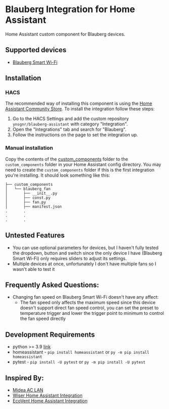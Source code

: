 # Blauberg Integration for Home Assistant
Home Assistant custom component for Blauberg devices.

## Supported devices
- [Blauberg Smart Wi-Fi](https://blaubergventilatoren.de/en/product/smart-wifi)

## Installation
### HACS

The recommended way of installing this component is using the [Home Assistant Community Store](https://hacs.xyz).
To install the integration follow these steps:

1. Go to the HACS Settings and add the custom repository `ynsgnr/blauberg-assistant` with category "Integration".
2. Open the "Integrations" tab and search for "Blauberg".
3. Follow the instructions on the page to set the integration up.

### Manual installation

Copy the contents of the [custom_components](custom_components) folder to the `custom_components` folder in your Home Assistant config directory.
You may need to create the `custom_components` folder if this is the first integration you're installing.
It should look something like this:

```
├── custom_components
│   └── blauberg_fan
│       ├── __init__.py
│       ├── const.py
│       ├── fan.py
│       ├── manifest.json
.       .
.       .
.       .
```

## Untested Features
- You can use optional parameters for devices, but I haven't fully tested the dropdown, button and switch since the only device I have (Blauberg Smart Wi-Fi) only requires sliders to adjust its settings.
- Multiple devices at once, unfortunately I don't have multiple fans so I wasn't able to test it

## Frequently Asked Questions:
 - Changing fan speed on Blauberg Smart Wi-Fi doesn't have any affect:
   - The fan speed only affects the maximum speed since this device doesn't support direct fan speed control, you can set the preset to temperature trigger and lower the trigger point to minimum to control the fan speed directly
## Development Requirements
- python >= 3.9 [link](https://www.python.org/downloads/release/python-390/)
- homeassistant - `pip install homeassistant` or `py -m pip install homeassistant`
- pytest -  `pip install -U pytest` or `py -m pip install -U pytest`

## Inspired By:
- [Midea AC LAN](https://github.com/georgezhao2010/midea_ac_lan)
- [Wiser Home Assistant Integration](https://github.com/asantaga/wiserHomeAssistantPlatform)
- [EcoVent Home Assistant Integration](https://github.com/49jan/hass-ecovent)
